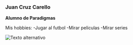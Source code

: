 ### Juan Cruz Carello ###

**Alumno de Paradigmas**

Mis hobbies:
-Jugar al futbol
-Mirar peliculas
-Mirar series

![Texto alternativo](https://encrypted-tbn0.gstatic.com/images?q=tbn:ANd9GcR7I-6WWATQWRACIpztnjedc1NzswejxyxOWchH3ndnPjfbl2mZSROs2gqB4c04Kxj7fNo&usqp=CAU)
